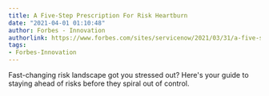 ```yaml
---
title: A Five-Step Prescription For Risk Heartburn
date: "2021-04-01 01:10:48"
author: Forbes - Innovation
authorlink: https://www.forbes.com/sites/servicenow/2021/03/31/a-five-step-prescription-for-risk-heartburn/
tags:
- Forbes-Innovation
---
```

Fast-changing risk landscape got you stressed out? Here's your guide to staying ahead of risks before they spiral out of control.